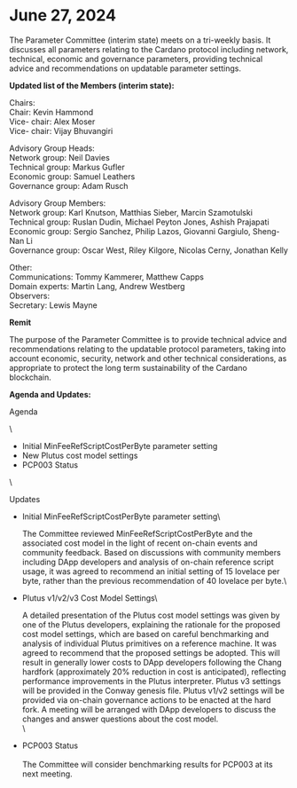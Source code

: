 # June 27, 2024

The Parameter Committee (interim state) meets on a tri-weekly basis. It discusses all parameters relating to the Cardano protocol including network, technical, economic and governance parameters, providing technical advice and recommendations on updatable parameter settings.

**Updated list of the Members (interim state):**

Chairs:\
Chair: Kevin Hammond\
Vice- chair: Alex Moser\
Vice- chair: Vijay Bhuvangiri

Advisory Group Heads:\
Network group: Neil Davies\
Technical group: Markus Gufler\
Economic group: Samuel Leathers\
Governance group: Adam Rusch

Advisory Group Members:\
Network group: Karl Knutson, Matthias Sieber, Marcin Szamotulski\
Technical group: Ruslan Dudin, Michael Peyton Jones, Ashish Prajapati\
Economic group: Sergio Sanchez, Philip Lazos, Giovanni Gargiulo, Sheng-Nan Li\
Governance group: Oscar West, Riley Kilgore, Nicolas Cerny, Jonathan Kelly

Other:\
Communications: Tommy Kammerer, Matthew Capps\
Domain experts: Martin Lang, Andrew Westberg\
Observers: \
Secretary: Lewis Mayne

**Remit**

The purpose of the Parameter Committee is to provide technical advice and recommendations relating to the updatable protocol parameters, taking into account economic, security, network and other technical considerations, as appropriate to protect the long term sustainability of the Cardano blockchain.

**Agenda and Updates:**

Agenda

\


* Initial  MinFeeRefScriptCostPerByte parameter setting
* New Plutus cost model settings
* PCP003 Status

\


Updates

*   Initial  MinFeeRefScriptCostPerByte parameter setting\


    The Committee reviewed  MinFeeRefScriptCostPerByte  and the associated cost model in the light of recent on-chain events and community feedback.  Based on discussions with community members including DApp developers and analysis of on-chain reference script usage, it was agreed to recommend an initial setting of 15 lovelace per byte, rather than the previous recommendation of 40 lovelace per byte.\

*   Plutus v1/v2/v3 Cost Model Settings\


    A detailed presentation of the Plutus cost model settings was given by one of the Plutus developers, explaining the rationale for the proposed cost model settings, which are based on careful benchmarking and analysis of individual Plutus primitives on a reference machine.  It was agreed to recommend that the proposed settings be adopted.  This will result in generally lower costs to DApp developers following the Chang hardfork (approximately 20% reduction in cost is anticipated), reflecting performance improvements in the Plutus interpreter.  Plutus v3 settings will be provided in the Conway genesis file.  Plutus v1/v2 settings will be provided via on-chain governance actions to be enacted at the hard fork.  A meeting will be arranged with DApp developers to discuss the changes and answer questions about the cost model.\
    \

* PCP003 Status\
  \
  The Committee will consider benchmarking results for PCP003 at its next meeting.

